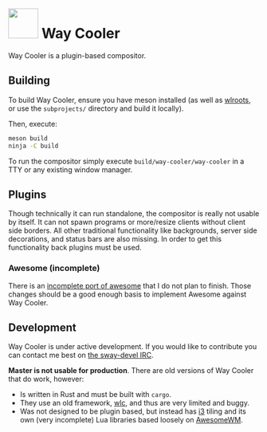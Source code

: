 # <img src="http://i.imgur.com/OGeL1nN.png" width="60"> Way Cooler
Way Cooler is a plugin-based compositor.

## Building

To build Way Cooler, ensure you have meson installed (as well as [wlroots][], or
use the `subprojects/` directory and build it locally).

Then, execute:

```bash
meson build
ninja -C build
```

To run the compositor simply execute `build/way-cooler/way-cooler` in a TTY or
any existing window manager.

## Plugins

Though technically it can run standalone, the compositor is really not usable by
itself. It can not spawn programs or more/resize clients without client side
borders. All other traditional functionality like backgrounds, server side
decorations, and status bars are also missing. In order to get this
functionality back plugins must be used.

### Awesome (incomplete)

There is an [incomplete port of awesome](https://github.com/way-cooler/awesome)
that I do not plan to finish. Those changes should be a good enough basis to
implement Awesome against Way Cooler.

## Development

Way Cooler is under active development. If you would like to contribute you can
contact me best on [the sway-devel IRC](https://webchat.freenode.net/#sway-devel).

**Master is not usable for production**. There are old versions of Way Cooler
that do work, however:

* Is written in Rust and must be built with `cargo`.
* They use an old framework, [wlc][], and thus are very limited and buggy.
* Was not designed to be plugin based, but instead has [i3][] tiling and its own
  (very incomplete) Lua libraries based loosely on [AwesomeWM][].

[Wayland]: https://wayland.freedesktop.org/
[wlc]: https://github.com/Cloudef/wlc
[AwesomeWM]: https://awesomewm.org/
[wlroots]: https://github.com/swaywm/wlroots
[i3]: https://i3wm.org
